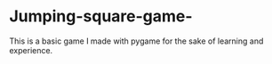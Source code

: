 # Jumping-square-game-
This is a basic game I made with pygame for the sake of learning and experience. 

